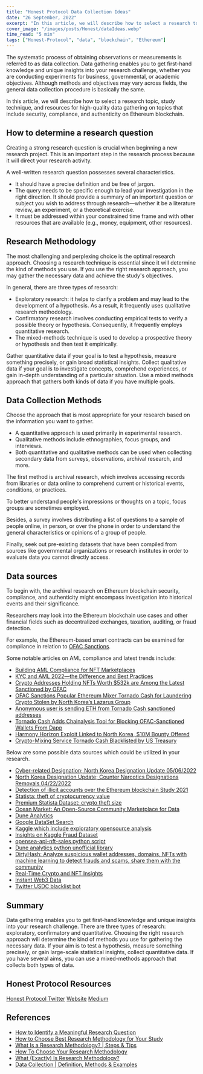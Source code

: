 ```yaml
---
title: "Honest Protocol Data Collection Ideas"
date: "26 September, 2022"
excerpt: "In this article, we will describe how to select a research topic, study technique, and resources for high-quality data gathering on ethereum blockchain."
cover_image: "/images/posts/Honest/dataIdeas.webp"
time_read: "5 min"
tags: ["Honest-Protocol", "data", "blockchain", "Ethereum"]
---
```


The systematic process of obtaining observations or measurements is referred to as data collection. Data gathering enables you to get first-hand knowledge and unique insights into your research challenge, whether you are conducting experiments for business, governmental, or academic objectives. Although methods and objectives may vary across fields, the general data collection procedure is basically the same.

In this article, we will describe how to select a research topic, study technique, and resources for high-quality data gathering on topics that include security, compliance, and authenticity on Ethereum blockchain.

## How to determine a research question

Creating a strong research question is crucial when beginning a new research project. This is an important step in the research process because it will direct your research activity.

A well-written research question possesses several characteristics.

- It should have a precise definition and be free of jargon.
- The query needs to be specific enough to lead your investigation in the right direction. It should provide a summary of an important question or subject you wish to address through research—whether it be a literature review, an experiment, or a theoretical exercise.
- It must be addressed within your constrained time frame and with other resources that are available (e.g., money, equipment, other resources).

## Research Methodology

The most challenging and perplexing choice is the optimal research approach. Choosing a research technique is essential since it will determine the kind of methods you use. If you use the right research approach, you may gather the necessary data and achieve the study's objectives.

In general, there are three types of research:

- Exploratory research: it helps to clarify a problem and may lead to the development of a hypothesis. As a result, it frequently uses qualitative research methodology.
- Confirmatory research involves conducting empirical tests to verify a possible theory or hypothesis. Consequently, it frequently employs quantitative research.
- The mixed-methods technique is used to develop a prospective theory or hypothesis and then test it empirically.

Gather quantitative data if your goal is to test a hypothesis, measure something precisely, or gain broad statistical insights. Collect qualitative data if your goal is to investigate concepts, comprehend experiences, or gain in-depth understanding of a particular situation. Use a mixed methods approach that gathers both kinds of data if you have multiple goals.

## Data Collection Methods

Choose the approach that is most appropriate for your research based on the information you want to gather.

- A quantitative approach is used primarily in experimental research.
- Qualitative methods include ethnographies, focus groups, and interviews.
- Both quantitative and qualitative methods can be used when collecting secondary data from surveys, observations, archival research, and more.

The first method is archival research, which involves accessing records from libraries or data online to comprehend current or historical events, conditions, or practices.

To better understand people's impressions or thoughts on a topic, focus groups are sometimes employed.

Besides, a survey involves distributing a list of questions to a sample of people online, in person, or over the phone in order to understand the general characteristics or opinions of a group of people.

Finally, seek out pre-existing datasets that have been compiled from sources like governmental organizations or research institutes in order to evaluate data you cannot directly access.

## Data sources

To begin with, the archival research on Ethereum blockchain security, compliance, and authenticity might encompass investigation into historical events and their significance.

Researchers may look into the Ethereum blockchain use cases and other financial fields such as decentralized exchanges, taxation, auditing, or fraud detection.

For example, the Ethereum-based smart contracts can be examined for compliance in relation to [OFAC Sanctions](https://home.treasury.gov/policy-issues/office-of-foreign-assets-control-sanctions-programs-and-information).

Some notable articles on AML compliance and latest trends include:

- [Building AML Compliance for NFT Marketplaces](https://sumsub.com/blog/nft-aml-compliance/)
- [KYC and AML 2022—the Difference and Best Practices](https://sumsub.com/blog/kyc-and-aml/)
- [Crypto Addresses Holding NFTs Worth $532k are Among the Latest Sanctioned by OFAC](https://www.elliptic.co/blog/crypto-addresses-holding-nfts-worth-532k-are-among-latest-sanctioned-by-ofac)
- [OFAC Sanctions Popular Ethereum Mixer Tornado Cash for Laundering Crypto Stolen by North Korea’s Lazarus Group](https://blog.chainalysis.com/reports/tornado-cash-ofac-designation-sanctions/)
- [Anonymous user is sending ETH from Tornado Cash sanctioned addresses](https://earlyminter.com/crypto/anonymous-user-is-sending-eth-from-tornado-cash-sanctioned-addresses/)
- [Tornado Cash Adds Chainalysis Tool for Blocking OFAC-Sanctioned Wallets From Dapp](https://www.coindesk.com/tech/2022/04/15/tornado-cash-adds-chainalysis-tool-for-blocking-ofac-sanctioned-wallets-from-dapp/)
- [Harmony Horizon Exploit Linked to North Korea, $10M Bounty Offered](https://www.coindesk.com/tech/2022/06/30/harmony-horizon-exploit-linked-to-north-korea-10m-bounty-offered-in-global-manhunt/)
- [Crypto-Mixing Service Tornado Cash Blacklisted by US Treasury](https://www.coindesk.com/policy/2022/08/08/crypto-mixing-service-tornado-cash-blacklisted-by-us-treasury/)

Below are some possible data sources which could be utilized in your research.

- [Cyber-related Designation; North Korea Designation Update 05/06/2022](https://home.treasury.gov/policy-issues/financial-sanctions/recent-actions/20220506)
- [North Korea Designation Update; Counter Narcotics Designations Removals 04/22/2022](https://home.treasury.gov/policy-issues/financial-sanctions/recent-actions/20220422)
- [Detection of illicit accounts over the Ethereum blockchain Study 2021](https://dataverse.nl/dataset.xhtml?persistentId=doi:10.34894/GKAQYN)
- [Statista: theft of cryptocurrency value](https://www.statista.com/statistics/960226/theft-of-cryptocurrency-value/)
- [Premium Statista Dataset: crypto theft size](https://www.statista.com/statistics/1285057/crypto-theft-size/)
- [Ocean Market: An Open-Source Community Marketplace for Data](https://market.oceanprotocol.com/search?sort=_score&sortOrder=desc&text=security)
- [Dune Analytics](https://dune.com/browse/dashboards)
- [Google DataSet Search](https://datasetsearch.research.google.com/search?src=0&query=ethereum%20fraud&docid=L2cvMTFwM2Z3cWhweA%3D%3D)
- [Kaggle which include exploratory opensource analysis](https://www.kaggle.com/datasets/vagifa/ethereum-frauddetection-dataset)
- [Insights on Kaggle Fraud Dataset](https://analyst-2.ai/analysis/kaggle-ethereum-fraud-detection-dataset-d749/dcfcefc9/)
- [opensea-api-nft-sales python script](https://github.com/Checco9811/opensea-api-nft-sales)
- [Dune analytics python unofficial library](https://github.com/itzmestar/duneanalytics)
- [DirtyHash: Analyze suspicious wallet addresses, domains, NFTs with machine learning to detect frauds and scams, share them with the community](https://dirtyhash.com/search)
- [Real-Time Crypto and NFT Insights](https://www.nansen.ai/)
- [Instant Web3 Data](https://www.parsiq.net/)
- [Twitter USDC blacklist bot](https://twitter.com/usdcblacklist)

## Summary

Data gathering enables you to get first-hand knowledge and unique insights into your research challenge. There are three types of research: exploratory, confirmatory and quantitative. Choosing the right research approach will determine the kind of methods you use for gathering the necessary data. If your aim is to test a hypothesis, measure something precisely, or gain large-scale statistical insights, collect quantitative data. If you have several aims, you can use a mixed-methods approach that collects both types of data.

## Honest Protocol Resources

[Honest Protocol Twitter](https://twitter.com/Honest_Protocol)
[Website](https://www.honestprotocol.xyz/)
[Medium](https://medium.com/@convexlabs)

## References

- [How to Identify a Meaningful Research Question](https://www.enago.com/academy/things-need-know-writing-good-research-question/)
- [How to Choose Best Research Methodology for Your Study](https://www.enago.com/academy/choose-best-research-methodology/)
- [What Is a Research Methodology? | Steps & Tips](https://www.scribbr.com/dissertation/methodology/)
- [How To Choose Your Research Methodology](https://gradcoach.com/choose-research-methodology/)
- [What (Exactly) Is Research Methodology?](https://gradcoach.com/what-is-research-methodology/)
- [Data Collection | Definition, Methods & Examples](https://www.scribbr.com/methodology/data-collection/)
